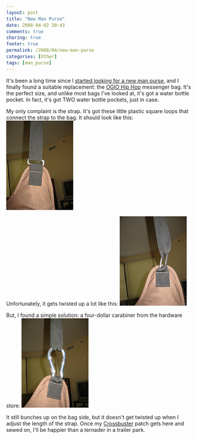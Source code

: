 ```yaml
---
layout: post
title: "New Man Purse"
date: 2008-04-02 20:43
comments: true
sharing: true
footer: true
permalink: /2008/04/new-man-purse
categories: [Other]
tags: [man_purse]
---
```

It's been a long time since I <a href="http://www.brockli.com/2008/01/man_purse_lust.php">started looking for a new man purse</a>, and I finally found a suitable replacement: the <a href="http://www.ogio.com/product.php?product=455">OGIO Hip Hop</a> messenger bag.  It's the perfect size, and unlike most bags I've looked at, it's got a water bottle pocket.  In fact, it's got TWO water bottle pockets, just in case.

My only complaint is the strap.  It's got these little plastic square loops that connect the strap to the bag.  It should look like this:
<a href="http://www.flickr.com/photos/brockli/2384169164/" title="How it was supposed to work by BrockLi, on Flickr"><img src="/files/images/2384169164_fd0f671c52_m.jpg" width="180" height="240" alt="How it was supposed to work" /></a>

Unfortunately, it gets twisted up a lot like this:
<a href="http://www.flickr.com/photos/brockli/2384168660/" title="How it actually worked by BrockLi, on Flickr"><img src="/files/images/2384168660_d042acfb7c_m.jpg" width="180" height="240" alt="How it actually worked" /></a>

But, I found a simple solution: a four-dollar carabiner from the hardware store:
<a href="http://www.flickr.com/photos/brockli/2384168104/" title="How it works now by BrockLi, on Flickr"><img src="/files/images/2384168104_e7e48ae9d0_m.jpg" width="180" height="240" alt="How it works now" /></a>

It still bunches up on the bag side, but it doesn't get twisted up when I adjust the length of the strap.  Once my <a href="http://www.brockli.com/Crossbuster.php" onclick="window.open('http://www.brockli.com/Crossbuster.php','popup','width=200,height=200,scrollbars=no,resizable=no,toolbar=no,directories=no,location=no,menubar=no,status=no,left=0,top=0'); return false">Crossbuster</a> patch gets here and sewed on, I'll be happier than a ternader in a trailer park.
